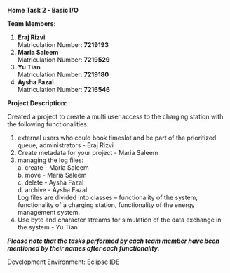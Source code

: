 **Home Task 2 - Basic I/O**

**Team Members:**
  1. **Eraj Rizvi**
     <br/> 
     Matriculation Number: **7219193**
     <br/> 
  3. **Maria Saleem**
     <br/>
     Matriculation Number: **7219529**
     <br/> 
  5. **Yu Tian**
     <br/>
     Matriculation Number: **7219180**
     <br/> 
  7. **Aysha Fazal**
      <br/> 
     Matriculation Number: **7216546**
     
**Project Description:** 

Created a project to create a multi user access to the charging station with the following functionalities.
1. external users who could book timeslot and be part of the prioritized queue, administrators - Eraj Rizvi
   <br/> 
2. Create metadata for your project - Maria Saleem
   <br/>
3. managing the log files:
    <br/> 
   a. create - Maria Saleem
     <br/> 
   b. move - Maria Saleem
     <br/> 
   c. delete - Aysha Fazal
     <br/> 
   d. archive - Aysha Fazal
     <br/> 
   Log files are divided into classes – functionality of the system, functionality of a charging station, functionality of the energy management system.
   <br/> 
5. Use byte and character streams for simulation of the data exchange in the system - Yu Tian

***Please note that the tasks performed by each team member have been mentioned by their names after each functionality.***

Development Environment: Eclipse IDE
